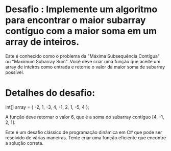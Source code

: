 # Desafio : Implemente um algoritmo para encontrar o maior subarray contíguo com a maior soma em um array de inteiros.

Este é conhecido como o problema da "Máxima Subsequência Contígua" ou "Maximum Subarray Sum". Você deve criar uma função que aceite um array de inteiros como entrada e retorne o valor da maior soma de subarray possível.

# Detalhes do desafio:

int[] array = { -2, 1, -3, 4, -1, 2, 1, -5, 4 };

A função deve retornar o valor 6, que é a soma do subarray contíguo [4, -1, 2, 1].

Este é um desafio clássico de programação dinâmica em C# que pode ser resolvido de várias maneiras. Tente criar uma função eficiente que encontre a solução correta.

